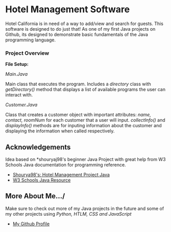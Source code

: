 
# Hotel Management Software

Hotel California is in need of a way to add/view and search for guests. This software is designed to do just that! As one of my first Java projects on Github, its designed to demonstrate basic fundamentals of the Java programming language. 
### Project Overview
**File Setup:**

*Main.Java* 

Main class that executes the program. Includes a *directory* class with *getDirectory()* method that displays a list of available programs the user can interact with. 

*Customer.Java*

Class that creates a customer object with important attributes: *name, contact, roomNum* for each customer that a user will input. *collectInfo()* and *displayInfo()* methods are for inputing information about the customer and displaying the information when called respectively. 
## Acknowledgements
Idea based on *shouryaj98's beginner Java Project with great help from W3 Schools Java documentation for programming reference.
 - [Shourya98's: Hotel Management Project Java](https://github.com/shouryaj98/Hotel-Management-Project-Java)
 - [W3 Schools Java Resource](https://www.w3schools.com/java/)

## More About Me.../
Make sure to check out more of my Java projects in the future and some of my other projects using *Python, HTLM, CSS and JavaScript*
- [My Github Profile](https://github.com/CARay1502)

